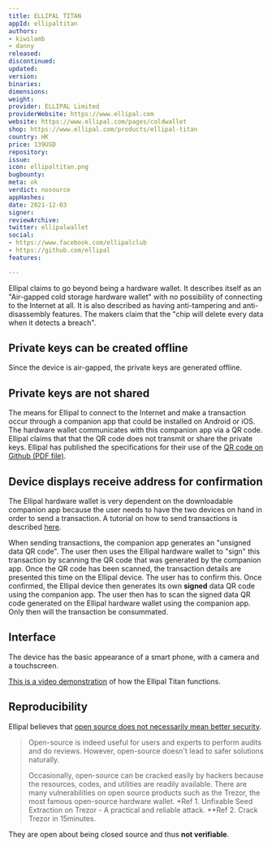 ```yaml
---
title: ELLIPAL TITAN
appId: ellipaltitan
authors:
- kiwilamb
- danny
released: 
discontinued: 
updated: 
version: 
binaries: 
dimensions: 
weight: 
provider: ELLIPAL Limited
providerWebsite: https://www.ellipal.com
website: https://www.ellipal.com/pages/coldwallet
shop: https://www.ellipal.com/products/ellipal-titan
country: HK
price: 139USD
repository: 
issue: 
icon: ellipaltitan.png
bugbounty: 
meta: ok
verdict: nosource
appHashes: 
date: 2021-12-03
signer: 
reviewArchive: 
twitter: ellipalwallet
social:
- https://www.facebook.com/ellipalclub
- https://github.com/ellipal
features: 

---
```


Ellipal claims to go beyond being a hardware wallet. It describes itself as an "Air-gapped cold storage hardware wallet" with no possibility of connecting to the Internet at all. It is also described as having anti-tampering and anti-disassembly features. The makers claim that the "chip will delete every data when it detects a breach". 

## Private keys can be created offline

Since the device is air-gapped, the private keys are generated offline. 

## Private keys are not shared 

The means for Ellipal to connect to the Internet and make a transaction occur through a companion app that could be installed on Android or iOS. The hardware wallet communicates with this companion app via a QR code. Ellipal claims that that the QR code does not transmit or share the private keys. Ellipal has published the specifications for their use of the [QR code on Github (PDF file)](https://github.com/ELLIPAL/air-gapped_qrcode_data_format/blob/master/ELLIPAL_AIR-GAPPED_QRCODE_DATA_FORMAT_R1.18.pdf).

## Device displays receive address for confirmation

The Ellipal hardware wallet is very dependent on the downloadable companion app because the user needs to have the two devices on hand in order to send a transaction. A tutorial on how to send transactions is described [here](https://www.ellipal.com/blogs/support/send-transaction-on-cold-wallet). 

When sending transactions, the companion app generates an "unsigned data QR code". The user then uses the Ellipal hardware wallet to "sign" this transaction by scanning the QR code that was generated by the companion app. Once the QR code has been scanned, the transaction details are presented this time on the Ellipal device. The user has to confirm this. Once confirmed, the Ellipal device then generates its own **signed** data QR code using the companion app. The user then has to scan the signed data QR code generated on the Ellipal hardware wallet using the companion app. Only then will the transaction be consummated.

## Interface

The device has the basic appearance of a smart phone, with a camera and a touchscreen. 

[This is a video demonstration](https://www.youtube.com/watch?v=Pnh1yeijIvg) of how the Ellipal Titan functions.

## Reproducibility

Ellipal believes that [open source does not necessarily mean better security](https://www.ellipal.com/blogs/news/how-much-does-open-source-contribute-to-security).

> Open-source is indeed useful for users and experts to perform audits and do reviews. However, open-source doesn't lead to safer solutions naturally. 
>
> Occasionally, open-source can be cracked easily by hackers because the resources, codes, and utilities are readily available. There are many vulnerabilities on open source products such as the Trezor, the most famous open-source hardware wallet. *Ref 1. Unfixable Seed Extraction on Trezor - A practical and reliable attack. **Ref 2. Crack Trezor in 15minutes.

They are open about being closed source and thus **not verifiable**.
